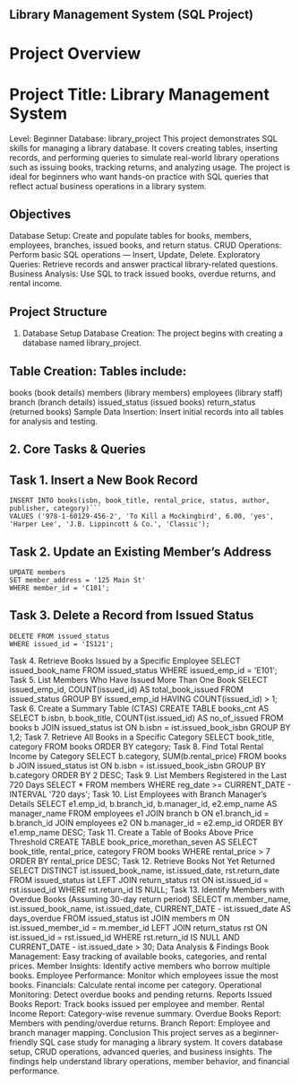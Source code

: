 ## Library Management System (SQL Project)
# Project Overview
# Project Title: Library Management System
Level: Beginner
Database: library_project
This project demonstrates SQL skills for managing a library database. It covers creating tables, inserting records, and performing queries to simulate real-world library operations such as issuing books, tracking returns, and analyzing usage.
The project is ideal for beginners who want hands-on practice with SQL queries that reflect actual business operations in a library system.
## Objectives
Database Setup: Create and populate tables for books, members, employees, branches, issued books, and return status.
CRUD Operations: Perform basic SQL operations — Insert, Update, Delete.
Exploratory Queries: Retrieve records and answer practical library-related questions.
Business Analysis: Use SQL to track issued books, overdue returns, and rental income.
## Project Structure
1. Database Setup
Database Creation: The project begins with creating a database named library_project.
## Table Creation: Tables include:

books (book details)
members (library members)
employees (library staff)
branch (branch details)
issued_status (issued books)
return_status (returned books)
Sample Data Insertion: Insert initial records into all tables for analysis and testing.
## 2. Core Tasks & Queries

## Task 1. Insert a New Book Record
```
INSERT INTO books(isbn, book_title, rental_price, status, author, publisher, category)```
VALUES ('978-1-60129-456-2', 'To Kill a Mockingbird', 6.00, 'yes', 'Harper Lee', 'J.B. Lippincott & Co.', 'Classic');

```
## Task 2. Update an Existing Member’s Address
```
UPDATE members
SET member_address = '125 Main St'
WHERE member_id = 'C101';
```

## Task 3. Delete a Record from Issued Status 
```
DELETE FROM issued_status
WHERE issued_id = 'IS121';
```

Task 4. Retrieve Books Issued by a Specific Employee
SELECT issued_book_name
FROM issued_status
WHERE issued_emp_id = 'E101';
Task 5. List Members Who Have Issued More Than One Book
SELECT issued_emp_id, COUNT(issued_id) AS total_book_issued
FROM issued_status
GROUP BY issued_emp_id
HAVING COUNT(issued_id) > 1;
Task 6. Create a Summary Table (CTAS)
CREATE TABLE books_cnt AS
SELECT b.isbn, b.book_title,
       COUNT(ist.issued_id) AS no_of_issued
FROM books b
JOIN issued_status ist
ON b.isbn = ist.issued_book_isbn
GROUP BY 1,2;
Task 7. Retrieve All Books in a Specific Category
SELECT book_title, category
FROM books
ORDER BY category;
Task 8. Find Total Rental Income by Category
SELECT b.category, SUM(b.rental_price)
FROM books b
JOIN issued_status ist
ON b.isbn = ist.issued_book_isbn
GROUP BY b.category
ORDER BY 2 DESC;
Task 9. List Members Registered in the Last 720 Days
SELECT *
FROM members
WHERE reg_date >= CURRENT_DATE - INTERVAL '720 days';
Task 10. List Employees with Branch Manager’s Details
SELECT e1.emp_id, b.branch_id, b.manager_id, e2.emp_name AS manager_name
FROM employees e1
JOIN branch b ON e1.branch_id = b.branch_id
JOIN employees e2 ON b.manager_id = e2.emp_id
ORDER BY e1.emp_name DESC;
Task 11. Create a Table of Books Above Price Threshold
CREATE TABLE book_price_morethan_seven AS
SELECT book_title, rental_price, category
FROM books
WHERE rental_price > 7
ORDER BY rental_price DESC;
Task 12. Retrieve Books Not Yet Returned
SELECT DISTINCT ist.issued_book_name, ist.issued_date, rst.return_date
FROM issued_status ist
LEFT JOIN return_status rst
ON ist.issued_id = rst.issued_id
WHERE rst.return_id IS NULL;
Task 13. Identify Members with Overdue Books
(Assuming 30-day return period)
SELECT m.member_name, ist.issued_book_name, ist.issued_date,
       CURRENT_DATE - ist.issued_date AS days_overdue
FROM issued_status ist
JOIN members m ON ist.issued_member_id = m.member_id
LEFT JOIN return_status rst ON ist.issued_id = rst.issued_id
WHERE rst.return_id IS NULL
  AND CURRENT_DATE - ist.issued_date > 30;
Data Analysis & Findings
Book Management: Easy tracking of available books, categories, and rental prices.
Member Insights: Identify active members who borrow multiple books.
Employee Performance: Monitor which employees issue the most books.
Financials: Calculate rental income per category.
Operational Monitoring: Detect overdue books and pending returns.
Reports
Issued Books Report: Track books issued per employee and member.
Rental Income Report: Category-wise revenue summary.
Overdue Books Report: Members with pending/overdue returns.
Branch Report: Employee and branch manager mapping.
Conclusion
This project serves as a beginner-friendly SQL case study for managing a library system. It covers database setup, CRUD operations, advanced queries, and business insights. The findings help understand library operations, member behavior, and financial performance.
